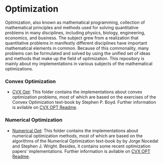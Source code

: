 # Optimization

Optimization, also known as mathematical programming, collection of mathematical principles and methods used for solving quantitative problems in many disciplines, including physics, biology, engineering, economics, and business. The subject grew from a realization that quantitative problems in manifestly different disciplines have important mathematical elements in common. Because of this commonality, many problems can be formulated and solved by using the unified set of ideas and methods that make up the field of optimization.
This repository is mainly about my implementations in various subjects of the mathematical optimizations. 

### Convex Optimization

- [CVX Opt](./Convex-Optimization/): This folder contains the implementations about convex optimization problems, most of which are based on the exercises of the Convex Optimization text-book by Stephen P. Boyd. Further information is avilable on [CVX OPT Readme](./Convex-Optimization/README.md).

### Numerical Optimization

- [Numerical Opt](./Numerical-Optimization/): This folder contains the implementations about numerical optimization methods, most of which are based on the algorithms of the Numerical Optimization text-book by by Jorge Nocedal and Stephen J. Wright. Besides, it contains some recent optimization papers' implementations. Further information is avilable on [CVX OPT Readme](./Convex-Optimization/README.md).


